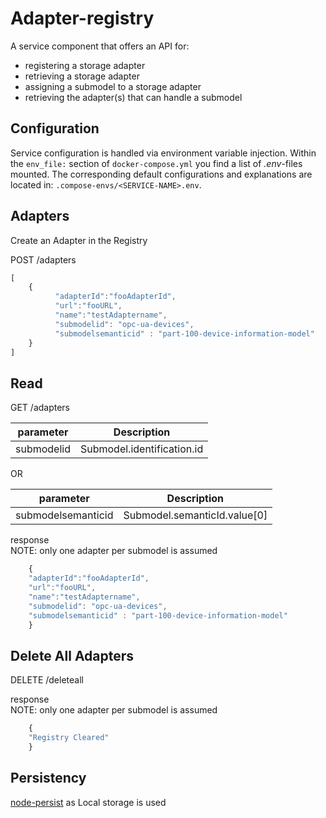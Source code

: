 # Adapter-registry

A service component that offers an API for:
 - registering a storage adapter
 - retrieving a storage adapter
 - assigning a submodel to a storage adapter
 - retrieving the adapter(s) that can  handle a submodel

## Configuration
Service configuration is handled via environment variable injection. Within the `env_file:` section of `docker-compose.yml` you find a list of _.env_-files mounted. The corresponding default configurations and explanations are located in: `.compose-envs/<SERVICE-NAME>.env`.


## Adapters
Create an Adapter in the Registry


POST /adapters

```javascript
[
    {
          "adapterId":"fooAdapterId",
          "url":"fooURL",
          "name":"testAdaptername",
          "submodelid": "opc-ua-devices",
          "submodelsemanticid" : "part-100-device-information-model"
    }
]
```

## Read


GET /adapters

|   parameter         |      Description                 |
|   :-------:         | :-------------------:            |
|   submodelid        |  Submodel.identification.id      |

OR

|   parameter         |      Description                 |
|   :-------:         | :-------------------:            |
|  submodelsemanticid |  Submodel.semanticId.value[0]    |


response </br>
NOTE: only one adapter per submodel is assumed
```javascript
    {
    "adapterId":"fooAdapterId",
    "url":"fooURL",
    "name":"testAdaptername",
    "submodelid": "opc-ua-devices",
    "submodelsemanticid" : "part-100-device-information-model"
    }
```

## Delete All Adapters


DELETE /deleteall


response </br>
NOTE: only one adapter per submodel is assumed
```javascript
    {
    "Registry Cleared"
    }
```


## Persistency

[node-persist](https://www.npmjs.com/package/node-persist) as Local storage is used
